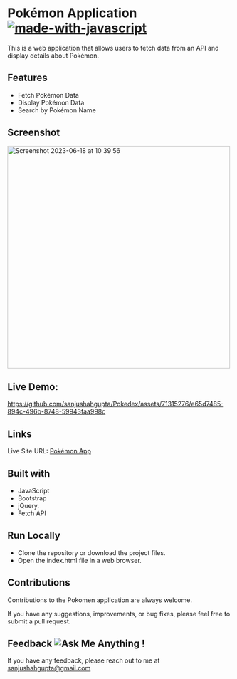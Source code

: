
# Pokémon Application [![made-with-javascript](https://img.shields.io/badge/Made%20with-JavaScript-1f425f.svg)](https://www.javascript.com)

This is a web application that allows users to fetch data from an API and display details about Pokémon. 

## Features
- Fetch Pokémon Data
- Display Pokémon Data
- Search by Pokémon Name

## Screenshot 
<img width="500" alt="Screenshot 2023-06-18 at 10 39 56" src="https://github.com/sanjushahgupta/Pokedex/assets/71315276/74ee45a4-3ce7-4dd7-818d-38a9fcf87532">

## Live Demo:
https://github.com/sanjushahgupta/Pokedex/assets/71315276/e65d7485-894c-496b-8748-59943faa998c

## Links
Live Site URL: [Pokémon App](https://sanjushahgupta.github.io/Pokedex/)

## Built with
- JavaScript
- Bootstrap
- jQuery.
- Fetch API

## Run Locally
- Clone the repository or download the project files.
- Open the index.html file in a web browser.


## Contributions
Contributions to the Pokomen application are always welcome. 
 
 If you have any suggestions, improvements, or bug fixes, please feel free to submit a pull request.


## Feedback ![Ask Me Anything !](https://img.shields.io/badge/Ask%20me-anything-1abc9c.svg)
If you have any feedback, please reach out to me at sanjushahgupta@gmail.com

